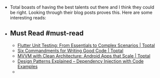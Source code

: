 - Total boasts of having the best talents out there and I think they could be right. Looking through their blog posts proves this. Here are some interesting reads:
- ## Must Read #must-read
	- [Flutter Unit Testing: From Essentials to Complex Scenarios | Toptal](https://www.toptal.com/flutter/unit-testing-flutter)
	- [Six Commandments for Writing Good Code | Toptal](https://www.toptal.com/software/six-commandments-of-good-code)
	- [MVVM with Clean Architecture: Android Apps that Scale | Toptal](https://www.toptal.com/android/android-apps-mvvm-with-clean-architecture)
	- [Design Patterns Explained – Dependency Injection with Code Examples](https://stackify.com/dependency-injection/)
	-